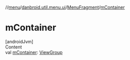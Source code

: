 //[menu](../../index.md)/[danbroid.util.menu.ui](../index.md)/[MenuFragment](index.md)/[mContainer](m-container.md)



# mContainer  
[androidJvm]  
Content  
val [mContainer](m-container.md): [ViewGroup](https://developer.android.com/reference/kotlin/android/view/ViewGroup.html)  



